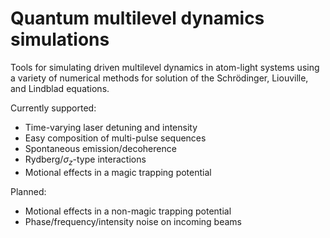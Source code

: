 # Quantum multilevel dynamics simulations

Tools for simulating driven multilevel dynamics in atom-light systems using a
variety of numerical methods for solution of the Schrödinger, Liouville, and
Lindblad equations.

Currently supported:
- Time-varying laser detuning and intensity
- Easy composition of multi-pulse sequences
- Spontaneous emission/decoherence
- Rydberg/$`\sigma_z`$-type interactions
- Motional effects in a magic trapping potential

Planned:
- Motional effects in a non-magic trapping potential
- Phase/frequency/intensity noise on incoming beams

